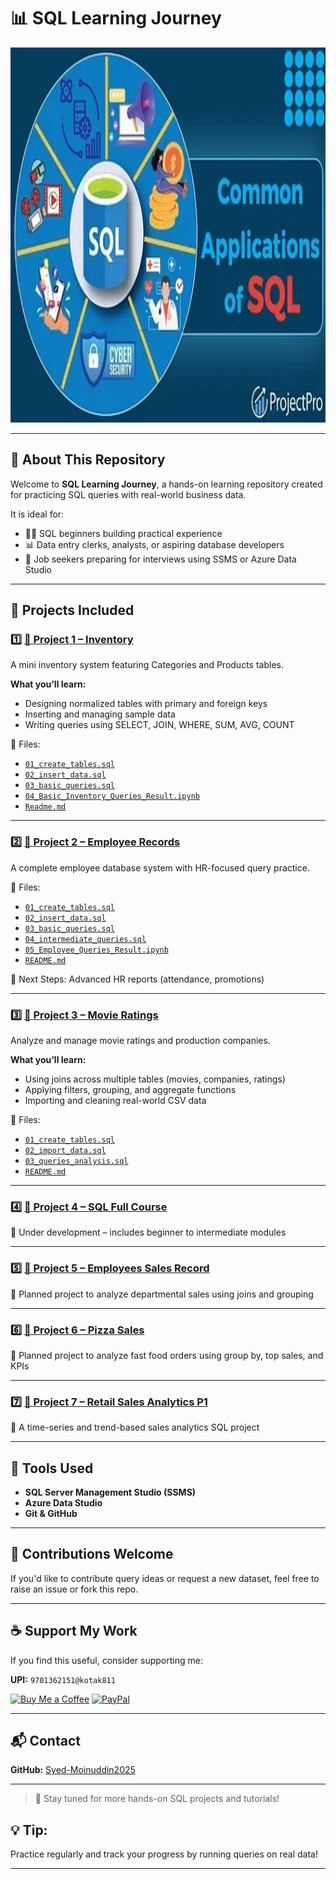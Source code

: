 # 📊 **SQL Learning Journey**

<div align="center">
  <img src="https://raw.githubusercontent.com/Syed-Moinuddin2025/sql-learning-journey/main/images/image1.png" alt="SQL Learning Journey Banner" width="1000" height="600">
</div>

---

## 🧠 About This Repository

Welcome to **SQL Learning Journey**, a hands-on learning repository created for practicing SQL queries with real-world business data.

It is ideal for:

* 🧑‍💻 SQL beginners building practical experience
* 📊 Data entry clerks, analysts, or aspiring database developers
* 💼 Job seekers preparing for interviews using SSMS or Azure Data Studio

---

## 📁 Projects Included

### 1️⃣ [📁 Project 1 – Inventory](./1_project1_inventory)

A mini inventory system featuring Categories and Products tables.

**What you’ll learn:**

* Designing normalized tables with primary and foreign keys
* Inserting and managing sample data
* Writing queries using SELECT, JOIN, WHERE, SUM, AVG, COUNT

📂 Files:

* [`01_create_tables.sql`](./1_project1_inventory/01_create_tables.sql)
* [`02_insert_data.sql`](./1_project1_inventory/02_insert_data.sql)
* [`03_basic_queries.sql`](./1_project1_inventory/03_basic_queries.sql)
* [`04_Basic_Inventory_Queries_Result.ipynb`](./1_project1_inventory/04_Basic_Inventory_Queries_Result.ipynb)
* [`Readme.md`](./1_project1_inventory/Readme.md)

---

### 2️⃣ [📁 Project 2 – Employee Records](./2_project2_employeerecords)

A complete employee database system with HR-focused query practice.

📄 Files:

* [`01_create_tables.sql`](./2_project2_employeerecords/01_create_tables.sql)
* [`02_insert_data.sql`](./2_project2_employeerecords/02_insert_data.sql)
* [`03_basic_queries.sql`](./2_project2_employeerecords/03_basic_queries.sql)
* [`04_intermediate_queries.sql`](./2_project2_employeerecords/04_intermediate_queries.sql)
* [`05_Employee_Queries_Result.ipynb`](./2_project2_employeerecords/05_Employee_Queries_Result.ipynb)
* [`README.md`](./2_project2_employeerecords/README.md)

🚧 Next Steps: Advanced HR reports (attendance, promotions)

---

### 3️⃣ [📁 Project 3 – Movie Ratings](./3_project3_movieratings)

Analyze and manage movie ratings and production companies.

**What you’ll learn:**

* Using joins across multiple tables (movies, companies, ratings)
* Applying filters, grouping, and aggregate functions
* Importing and cleaning real-world CSV data

📄 Files:

* [`01_create_tables.sql`](./3_project3_movieratings/01_create_tables.sql)
* [`02_import_data.sql`](./3_project3_movieratings/02_import_data.sql)
* [`03_queries_analysis.sql`](./3_project3_movieratings/03_queries_analysis.sql)
* [`README.md`](./3_project3_movieratings/README.md)

---

### 4️⃣ [📁 Project 4 – SQL Full Course](./4_sql_full_course)

🚧 Under development – includes beginner to intermediate modules

---

### 5️⃣ [📁 Project 5 – Employees Sales Record](./5_employees_sales_record)

🚧 Planned project to analyze departmental sales using joins and grouping

---

### 6️⃣ [📁 Project 6 – Pizza Sales](./6_pizza_sales_sql)

🚧 Planned project to analyze fast food orders using group by, top sales, and KPIs

---

### 7️⃣ [📁 Project 7 – Retail Sales Analytics P1](./7_retail_sales_analysis_p1)

🚧 A time-series and trend-based sales analytics SQL project

---

## 🧰 Tools Used

* **SQL Server Management Studio (SSMS)**
* **Azure Data Studio**
* **Git & GitHub**

---

## 🙌 Contributions Welcome

If you'd like to contribute query ideas or request a new dataset, feel free to raise an issue or fork this repo.

---

## ☕ Support My Work

If you find this useful, consider supporting me:

**UPI:** `9701362151@kotak811`

[![Buy Me a Coffee](https://img.shields.io/badge/☕-Buy_Me_A_Coffee-yellow?style=flat-square)](https://coff.ee/syedmoin)
[![PayPal](https://img.shields.io/badge/💰-Donate_via_PayPal-blue?style=flat-square)](https://paypal.me/syedmoinuddin101)

---

## 📬 Contact

**GitHub:** [Syed-Moinuddin2025](https://github.com/Syed-Moinuddin2025)

---

> 🚀 Stay tuned for more hands-on SQL projects and tutorials!


## 💡 Tip:
Practice regularly and track your progress by running queries on real data!

---
